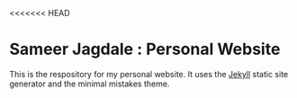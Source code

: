 <<<<<<< HEAD
# Sameer Jagdale : Personal Website 
This is the respository for my personal website. 
It uses the [Jekyll](http://jekyllrb.com/) static site generator and the minimal mistakes theme. 


